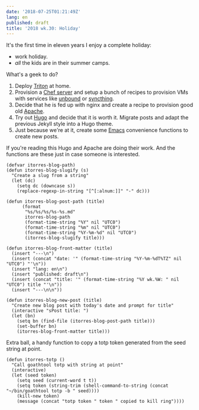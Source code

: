```yaml
---
date: '2018-07-25T01:21:49Z'
lang: en
published: draft
title: '2018 wk.30: Holiday'
---
```


It's the first time in eleven years I enjoy a complete holiday:

- work holiday.
- _all_ the kids are in their summer camps.

What's a geek to do?

1. Deploy [Triton][] at home.
2. Provision a [Chef server][] and setup a bunch of recipes to
   provision VMs with services like [unbound][] or [syncthing][].
3. Decide that he is fed up with nginx and create a recipe to
   provision good old [Apache][].
4. Try out [Hugo][] and decide that it is worth it. Migrate posts and
   adapt the previous Jekyll style into a Hugo theme.
5. Just because we're at it, create some [Emacs][] convenience
   functions to create new posts.

[Triton]: https://www.joyent.com/triton/compute
[unbound]: https://unbound.net/
[Chef server]: https://docs.chef.io/install_server.html
[Apache]: https://httpd.apache.org/
[Hugo]: https://gohugo.io/
[syncthing]: https://syncthing.org/
[Emacs]: https://www.gnu.org/software/emacs/

If you're reading this Hugo and Apache are doing their work. And the
functions are these just in case someone is interested.

```elisp
(defvar itorres-blog-path)
(defun itorres-blog-slugify (s)
  "Create a slug from a string"
  (let (dc)
    (setq dc (downcase s))
    (replace-regexp-in-string "[^[:alnum:]]" "-" dc)))

(defun itorres-blog-post-path (title)
      (format
       "%s/%s/%s/%s-%s.md"
       itorres-blog-path
       (format-time-string "%Y" nil "UTC0")
       (format-time-string "%m" nil "UTC0")
       (format-time-string "%Y-%m-%d" nil "UTC0")
       (itorres-blog-slugify title)))

(defun itorres-blog-front-matter (title)
  (insert "---\n")
  (insert (concat "date: '" (format-time-string "%Y-%m-%dT%TZ" nil "UTC0") "'\n"))
  (insert "lang: en\n")
  (insert "published: draft\n")
  (insert (concat "title: '" (format-time-string "%Y wk.%W: " nil "UTC0") title "'\n"))
  (insert "---\n\n"))

(defun itorres-blog-new-post (title)
  "Create new blog post with today's date and prompt for title"
  (interactive "sPost title: ")
  (let (bn)
    (setq bn (find-file (itorres-blog-post-path title)))
    (set-buffer bn)
    (itorres-blog-front-matter title)))
```

Extra ball, a handy function to copy a totp token generated from the
seed string at point.

```elisp
(defun itorres-totp ()
  "Call goathtool totp with string at point"
  (interactive)
  (let (seed token)
    (setq seed (current-word t t))
    (setq token (string-trim (shell-command-to-string (concat "~/bin/goathtool totp -b " seed))))
    (kill-new token)
    (message (concat "totp token " token " copied to kill ring"))))
```
